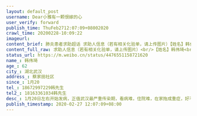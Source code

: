 ```yaml
---
layout: default_post
username: Dear小雅有一颗恨嫁的心
user_verify: forward
publish_time: ThuFeb2712:07:09+08002020
crawl_time: 20200228-10:09:22
imageurl: 
content_brief: 肺炎患者求助超话 求助人信息（若有相关化验单，请上传图片）【姓名】韩伟琦【年龄】62【所在城市】湖北武汉【所在小区、社区】蔡家田社区【患病时间】1月20【联系方式】18672997229韩先生【其他紧急联系人】18163361034韩先生【病情描述】 1月20日左右开始发病，正值武汉最严重传染期，看 ...全文
content_full_raw: 求助人信息（若有相关化验单，请上传图片）<br/>【姓名】韩伟琦<br/>【年龄】62<br/>【所在城市】湖北武汉<br/>【所在小区、社区】蔡家田社区<br/>【患病时间】1月20<br/>【联系方式】18672997229韩先生<br/>【其他紧急联系人】18163361034韩先生<br/>【病情描述】1月20日左右开始发病，正值武汉最严重传染期，看病难，住院难，在家拖成重症，好不容易住进医院，到现在近一月，从重症发展成危重，从普通吸氧到现在插管了，急需新冠肺炎痊愈后到A型血，等待医院血浆太难了，恳请大家帮助，如果有人愿意捐血浆，我们愿意有偿
status_url: https://m.weibo.cn/status/4476551158721620
name_: 韩伟琦
age_: 62
city_: 湖北武汉
address_: 蔡家田社区
since_: 1月20
tel_: 18672997229韩先生
tel2_: 18163361034韩先生
desc_: 1月20日左右开始发病，正值武汉最严重传染期，看病难，住院难，在家拖成重症，好不容易住进医院，到现在近一月，从重症发展成危重，从普通吸氧到现在插管了，急需新冠肺炎痊愈后到A型血，等待医院血浆太难了，恳请大家帮助，如果有人愿意捐血浆，我们愿意有偿
publish_timestamp: 2020-02-27 12:07:09+08:00
---
```

